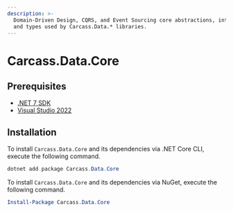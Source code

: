 ```yaml
---
description: >-
  Domain-Driven Design, CQRS, and Event Sourcing core abstractions, interfaces,
  and types used by Carcass.Data.* libraries.
---
```


# Carcass.Data.Core

## Prerequisites

* [.NET 7 SDK](https://dotnet.microsoft.com/en-us/download/dotnet/7.0)
* [Visual Studio 2022](https://visualstudio.microsoft.com/vs/)

## Installation

To install `Carcass.Data.Core` and its dependencies via .NET Core CLI, execute the following command.

```powershell
dotnet add package Carcass.Data.Core
```

To install `Carcass.Data.Core` and its dependencies via NuGet, execute the following command.

```powershell
Install-Package Carcass.Data.Core
```
